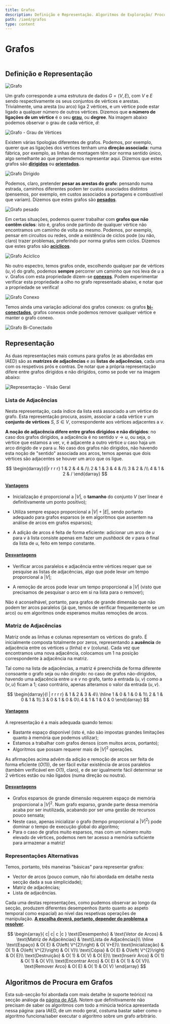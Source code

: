 ```yaml
---
title: Grafos
description: Definição e Representação. Algoritmos de Exploração/ Procura em Grafos. Ordenação Topológica
path: /iaed/grafos
type: content
---
```


# Grafos

```toc

```

## Definição e Representação

![Grafo](./assets/0018-grafo.png#dark=2)

Um grafo corresponde a uma estrutura de dados $G = (V, E)$, com $V$ e $E$ sendo respectivamente os seus conjuntos de vértices e arestas. Trivialmente, uma aresta (ou arco) liga 2 vértices, e um vértice pode estar ligado a qualquer número de outros vértices. Dizemos que **o número de ligações de um vértice** é o seu [**grau**](color:orange), ou **degree**. Na imagem abaixo podemos observar o grau de cada vértice, $d$:

![Grafo - Grau de Vértices](./assets/0018-grafov.png#dark=2)

Existem várias tipologias diferentes de grafos. Podemos, por exemplo, querer que as ligações dos vértices tenham uma **direção associada**: numa fábrica, por exemplo, as linhas de montagem têm por norma sentido único, algo semelhante ao que pretendemos representar aqui. Dizemos que estes grafos são [**dirigidos**](color:green) ou [**orientados**](color:green).

![Grafo Dirigido](./assets/0018-grafoo.png#dark=2)

Podemos, claro, pretender **pesar as arestas do grafo**: pensando numa estrada, caminhos diferentes podem ter custos associados distintos (pensemos, por exemplo, em custos associados a portagens e combustível que variam). Dizemos que estes grafos são [**pesados**](color:yellow).

![Grafo pesado](./assets/0018-grafop.png#dark=2)

Em certas situações, podemos querer trabalhar com **grafos que não contêm ciclos**: isto é, grafos onde partindo de qualquer vértice não encontramos um caminho de volta ao mesmo. Podemos, por exemplo, pensar em circuitos ou redes, onde a existência de ciclos pode (ou não, claro) trazer problemas, preferindo por norma grafos sem ciclos. Dizemos que estes grafos são [**acíclicos**](color:red).

![Grafo Acíclico](./assets/0018-grafoao.png#dark=4)

No outro espectro, temos grafos onde, escolhendo qualquer par de vértices $(u, v)$ do grafo, podemos **sempre** percorrer um caminho que nos leva de $u$ a $v$. Grafos com esta propriedade dizem-se [**conexos**](color:purple). Podem experimentar verificar esta propriedade a olho no grafo representado abaixo, e notar que a propriedade se verifica!

![Grafo Conexo](./assets/0018-grafoc.png#dark=2)

Temos ainda uma variação adicional dos grafos conexos: os grafos [**bi-conectados**](color:blue), grafos conexos onde podemos remover qualquer vértice e manter o grafo conexo.

![Grafo Bi-Conectado](./assets/0018-grafocg.png#dark=4)

## Representação

As duas representações mais comuns para grafos (e as abordadas em IAED) são as **matrizes de adjacências** e as **listas de adjacências**, cada uma com os respetivos prós e contras. De notar que a própria representação difere entre grafos dirigidos e não dirigidos, como se pode ver na imagem abaixo:

![Representação - Visão Geral](./assets/0018-rep.png#dark=1)

### Lista de Adjacências

Nesta representação, cada índice da lista está associado a um vértice do grafo. Esta representação procura, assim, associar a cada vértice $v$ um **conjunto de vértices** $S$, $S \in V$, correspondente aos vértices adjacentes a $v$.

**A noção de adjacência difere entre grafos dirigidos e não dirigidos**: no caso dos grafos dirigidos, a adjacência é no sentido $v \to u$, ou seja, o vértice que estamos a ver, $v$, é adjacente a outro vértice $u$ caso haja um arco dirigido de $v$ para $u$. No caso dos grafos não dirigidos, não havendo esta noção de "sentido" associada aos arcos, temos apenas que dois vértices são adjacentes se houver um arco que os ligue.

$$
\begin{darray}{l|r r r r}
1 & 2 & 4 & /\\
2 & 1 & 3 & 4 & /\\
3 & 2 & /\\
4 & 1 & 2 & /
\end{darray}
$$

#### [**Vantagens**](color:green)

- Inicialização é proporcional a $|V|$, o **tamanho** do conjunto $V$ (ser linear é definitivamente um ponto positivo);

- Utiliza sempre espaço proporcional a $|V|+|E|$, sendo portanto adequado para grafos esparsos (e em algoritmos que assentem na análise de arcos em grafos esparsos);

- A adição de arcos é feita de forma eficiente: adicionar um arco de $u$ para $v$ à lista consiste apenas em fazer um _pushback_ de $v$ para o final da lista de $u$, feito em tempo constante.

#### [**Desvantagens**](color:red)

- Verificar arcos paralelos e adjacência entre vértices requer que se pesquise as listas de adjacências, algo que pode levar um tempo proporcional a $|V|$;

- A remoção de arcos pode levar um tempo proporcional a $|V|$ (visto que precisamos de pesquisar o arco em si na lista para o remover);

Não é aconselhável, portanto, para grafos de grande dimensão que não podem ter arcos paralelos (já que, temos de verificar frequentemente se um arco) ou em algoritmos onde esperamos muitas remoções de arcos.

### Matriz de Adjacências

Matriz onde as linhas e colunas representam os vértices do grafo. É inicialmente composta totalmente por zeros, representando a **ausência** de adjacência entre os vértices $u$ (linha) e $v$ (coluna). Cada vez que encontramos uma nova adjacência, colocamos um $1$ na posição correspondente à adjacência na matriz.

Tal como na lista de adjacências, a matriz é preenchida de forma diferente consoante o grafo seja ou não dirigido: no caso de grafos não-dirigidos, havendo uma adjacência entre $u$ e $v$ no grafo, tanto a entrada $(u, v)$ como a $(v, u)$ ficam a $1$; caso contrário, apenas alteramos o valor da entrada $(u, v)$.

$$
\begin{darray}{l | r r r r}
& 1 & 2 & 3 & 4\\
\hline
1 & 0 & 1 & 0 & 1\\
2 & 1 & 0 & 1 & 1\\
3 & 0 & 1 & 0 & 0\\
4 & 1 & 1 & 0 & 0
\end{darray}
$$

#### [**Vantagens**](color:green)

A representação é a mais adequada quando temos:

- Bastante espaço disponível (isto é, não são impostas grandes limitações quanto à memória que podemos utilizar);
- Estamos a trabalhar com grafos densos (com muitos arcos, portanto);
- Algoritmos que possam requerer mais de $|V|^2$ operações.

As afirmações acima advêm da adição e remoção de arcos ser feita de forma eficiente ($O(1)$), de ser fácil evitar existência de arcos paralelos (também verificável em $O(1)$, claro), e de ser igualmente fácil determinar se 2 vértices estão ou não ligados (numa direção ou noutra).

#### [**Desvantagens**](color:red)

- Grafos esparsos de grande dimensão requerem espaço de memória proporcional a $|V|^2$. Num grafo esparso, grande parte dessa memória acaba por ser inutilizada, acabando por ser uma gestão de recursos pouco sensata;
- Neste caso, apenas inicializar o grafo (tempo proporcional a $|V|^2$) pode dominar o tempo de execução global do algoritmo;
- Para o caso de grafos muito esparsos, mas com um número muito elevado de vértices, podemos nem ter acesso a memória suficiente para armazenar a matriz!

### Representações Alternativas

Temos, portanto, três maneiras "básicas" para representar grafos:

- Vector de arcos (pouco comum, não foi abordada em detalhe nesta secção dada a sua simplicidade);
- Matriz de adjacências;
- Lista de adjacências.

Cada uma destas representações, como pudemos observar ao longo da secção, produzem diferentes desempenhos (tanto quanto ao aspeto temporal como espacial) ao nível das respetivas operações de manipulação. [**A escolha deverá, portanto, depender do problema a resolver**](color:orange).

$$
\begin{array}{ c| c| c |c }
\text{Desempenho} & \text{Vetor de Arcos} & \text{Matriz de Adjacências} & \text{Lista de Adjacências}\\
\hline
\text{Espaço} & O( E) & O\left( V^{2}\right) & O( V+E)\\
\text{Inicialização} & O( 1) & O\left( V^{2}\right) & O( V)\\
\text{Cópia} & O( E) & O\left( V^{2}\right) & O( E)\\
\text{Destruição} & O( 1) & O( V) & O( E)\\
\text{Inserir Arco} & O( 1) & O( 1) & O( V)\\
\text{Encontrar Arco} & O( E) & O( 1) & O( V)\\
\text{Remover Arco} & O( E) & O( 1) & O( V)
\end{array}
$$

## Algoritmos de Procura em Grafos

Esta sub-secção foi abordada com mais detalhe (e suporte teórico) na secção análoga da [página de ASA](/asa/algoritmos-elementares). Notem que definitivamente não precisam de saber os algoritmos com todo a minúcia teórica apresentada nessa página: para IAED, de um modo geral, costuma bastar saber como o algoritmo funciona/saber executar o algoritmo sobre um grafo arbitrário.
